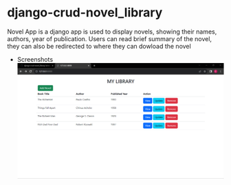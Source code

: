 # django-crud-novel_library
Novel App is a django app is used to display novels, showing their names, authors, year of publication.
Users can read brief summary of the novel, they can also be redirected to where they can dowload the novel

- Screenshots
![](mycrud/screenshoots/1.png)
